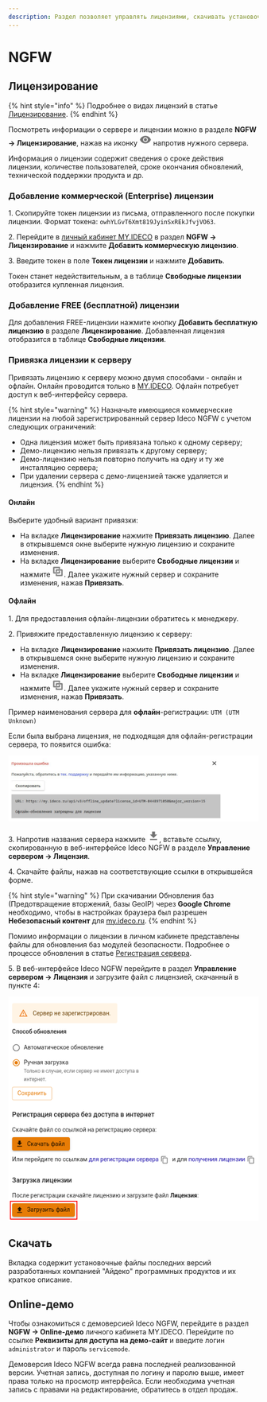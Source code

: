 ```yaml
---
description: Раздел позволяет управлять лицензиями, скачивать установочные файлы продуктов компании "Айдеко", переходить в режим online-демо и настройка офлайн-лицензирования.
---
```


# NGFW

## Лицензирование

{% hint style="info" %}
Подробнее о видах лицензий в статье [Лицензирование](/general/license.md).
{% endhint %}

Посмотреть информации о сервере и лицензии можно в разделе **NGFW -> Лицензирование**, нажав на иконку ![](/.gitbook/assets/icon-eye.png) напротив нужного сервера.

Информация о лицензии содержит сведения о сроке действия лицензии, количестве пользователей, сроке окончания обновлений, технической поддержки продукта и др.

### Добавление коммерческой (Enterprise) лицензии

1\. Скопируйте токен лицензии из письма, отправленного после покупки лицензии. Формат токена: `owhYLGvT6Xmt819JyinSxREkJfvjVO63`. 

2\. Перейдите в [личный кабинет MY.IDECO](https://my.ideco.ru/) в раздел **NGFW -> Лицензирование** и нажмите **Добавить коммерческую лицензию**.

3\. Введите токен в поле **Токен лицензии** и нажмите **Добавить**. 

Токен станет недействительным, а в таблице **Свободные лицензии** отобразится купленная лицензия.

### Добавление FREE (бесплатной) лицензии

Для добавления FREE-лицензии нажмите кнопку **Добавить бесплатную лицензию** в разделе **Лицензирование**. Добавленная лицензия отобразится в таблице **Свободные лицензии**.

### Привязка лицензии к серверу

Привязать лицензию к серверу можно двумя способами - онлайн и офлайн. Онлайн проводится только в [MY.IDECO](https://my.ideco.ru/). Офлайн потребует доступ к веб-интерфейсу сервера.

{% hint style="warning" %}
Назначьте имеющиеся коммерческие лицензии на любой зарегистрированный сервер Ideco NGFW с учетом следующих ограничений:

* Одна лицензия может быть привязана только к одному серверу;
* Демо-лицензию нельзя привязать к другому серверу;
* Демо-лицензию нельзя повторно получить на одну и ту же инсталляцию сервера;
* При удалении сервера с демо-лицензией также удаляется и лицензия.
{% endhint %}

#### Онлайн

Выберите удобный вариант привязки:

* На вкладке **Лицензирование** нажмите **Привязать лицензию**. Далее в открывшемся окне выберите нужную лицензию и сохраните изменения.
* На вкладке **Лицензирование** выберите **Свободные лицензии** и нажмите ![](/.gitbook/assets/icon-lk.png). Далее укажите нужный сервер и сохраните изменения, нажав **Привязать**.

#### Офлайн

1\. Для предоставления офлайн-лицензии обратитесь к менеджеру.

2\. Привяжите предоставленную лицензию к серверу:

* На вкладке **Лицензирование** нажмите **Привязать лицензию**. Далее в открывшемся окне выберите нужную лицензию и сохраните изменения.
* На вкладке **Лицензирование** выберите **Свободные лицензии** и нажмите ![](/.gitbook/assets/icon-lk.png). Далее укажите нужный сервер и сохраните изменения, нажав **Привязать**.

Пример наименования сервера для **офлайн**-регистрации: `UTM (UTM Unknown)`

Если была выбрана лицензия, не подходящая для офлайн-регистрации сервера, то появится ошибка:

![](/.gitbook/assets/initial-setup13.png)

3\. Напротив названия сервера нажмите ![](/.gitbook/assets/icon-download.png), вставьте ссылку, скопированную в веб-интерфейсе Ideco NGFW в разделе **Управление сервером -> Лицензия**.

4\. Скачайте файлы, нажав на соответствующие ссылки в открывшейся форме.

{% hint style="warning" %}
При скачивании Обновления баз (Предотвращение вторжений, базы GeoIP) через **Google Chrome** необходимо, чтобы в настройках браузера был разрешен **Небезопасный контент** для [my.ideco.ru](https://my.ideco.ru/).
{% endhint %}

Помимо информации о лицензии в личном кабинете представлены файлы для обновления баз модулей безопасности. Подробнее о процессе обновления в статье [Регистрация сервера](/installation/server-registration.md#offlain-registraciya).

5\. В веб-интерфейсе Ideco NGFW перейдите в раздел **Управление сервером -> Лицензия** и загрузите файл с лицензией, скачанный в пункте 4:

![](/.gitbook/assets/license2.png)

## Скачать

Вкладка содержит установочные файлы последних версий разработанных компанией "Айдеко" программных продуктов и их краткое описание.

## Online-демо

Чтобы ознакомиться с демоверсией Ideco NGFW, перейдите в раздел **NGFW -> Online-демо** личного кабинета MY.IDECO. Перейдите по ссылке **Реквизиты для доступа на демо-сайт** и введите логин `administrator` и пароль `servicemode`.

Демоверсия Ideco NGFW всегда равна последней реализованной версии. Учетная запись, доступная по логину и паролю выше, имеет права только на просмотр интерфейса. Если необходима учетная запись с правами на редактирование, обратитесь в отдел продаж.
